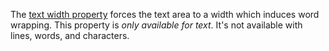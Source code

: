 The [text width property](/properties/#text-width) forces the text area to a width which induces word wrapping. This property is _only available for text_. It's not available with lines, words, and characters.
